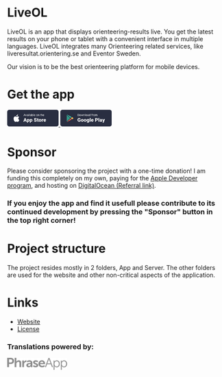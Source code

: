 # LiveOL

LiveOL is an app that displays orienteering-results live.
You get the latest results on your phone or tablet with a convenient interface in multiple languages.
LiveOL integrates many Orienteering related services, like liveresultat.orientering.se and Eventor Sweden.

Our vision is to be the best orienteering platform for mobile devices.

# Get the app

<a href="https://itunes.apple.com/us/app/liveol/id1450106846">
    <img class="ios" src="/Website/assets/img/shape/app_btn1.png" alt="Download on the App Store" width="120">
</a>

<a href="https://play.google.com/store/apps/details?id=se.liveol.rn">
    <img class="google" src="/Website/assets/img/shape/app_btn2.png" alt="Download on Google Play" width="120">
</a>

# Sponsor

Please consider sponsoring the project with a one-time donation! I am funding this completely on my own, paying for the <a href="https://developer.apple.com/programs/">Apple Developer program</a>, and hosting on <a href="https://m.do.co/c/cf1db43c843a">DigitalOcean (Referral link)</a>.

### If you enjoy the app and find it usefull please contribute to its continued development by pressing the "Sponsor" button in the top right corner!

# Project structure

The project resides mostly in 2 folders, App and Server. The other folders are used for the website and other
non-critical aspects of the application.

# Links

* [Website](https://liveol.larsendahl.se/)
* [License](https://creativecommons.org/licenses/by/3.0/)

### Translations powered by:

<a href="https://phraseapp.com/">
    <img src="/App/assets/images/phraseapp.png" width="140" height="28">
</a>
